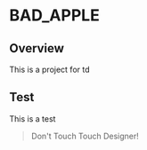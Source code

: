 # BAD_APPLE

## Overview
This is a project for td

## Test
This is a test

> Don't Touch Touch Designer!